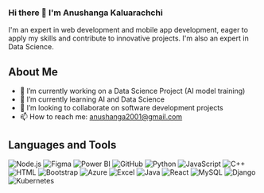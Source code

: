 ### Hi there 👋 I'm Anushanga Kaluarachchi
I'm an expert in web development and mobile app development, eager to apply my skills and contribute to innovative projects. I'm also an expert in Data Science.

## About Me

- 🔭 I’m currently working on a Data Science Project (AI model training)
- 🌱 I’m currently learning AI and Data Science
- 👯 I’m looking to collaborate on software development projects
- 📫 How to reach me: anushanga2001@gmail.com

## Languages and Tools

![Node.js](https://img.icons8.com/color/48/000000/nodejs.png) ![Figma](https://img.icons8.com/color/48/000000/figma.png) ![Power BI](https://img.icons8.com/color/48/000000/power-bi.png) ![GitHub](https://img.icons8.com/color/48/000000/github.png) ![Python](https://img.icons8.com/color/48/000000/python.png) ![JavaScript](https://img.icons8.com/color/48/000000/javascript.png) ![C++](https://img.icons8.com/color/48/000000/c-plus-plus-logo.png) ![HTML](https://img.icons8.com/color/48/000000/html-5.png) ![Bootstrap](https://img.icons8.com/color/48/000000/bootstrap.png) ![Azure](https://img.icons8.com/color/48/000000/azure-1.png) ![Excel](https://img.icons8.com/color/48/000000/microsoft-excel-2019.png) ![Java](https://img.icons8.com/color/48/000000/java-coffee-cup-logo.png) ![React](https://img.icons8.com/color/48/000000/react-native.png) ![MySQL](https://img.icons8.com/color/48/000000/mysql-logo.png) ![Django](https://img.icons8.com/ios-filled/50/000000/django.png) ![Kubernetes](https://img.icons8.com/color/48/000000/kubernetes.png)
